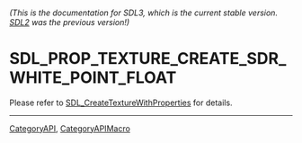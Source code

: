 ###### (This is the documentation for SDL3, which is the current stable version. [SDL2](https://wiki.libsdl.org/SDL2/) was the previous version!)
# SDL_PROP_TEXTURE_CREATE_SDR_WHITE_POINT_FLOAT

Please refer to [SDL_CreateTextureWithProperties](SDL_CreateTextureWithProperties) for details.

----
[CategoryAPI](CategoryAPI), [CategoryAPIMacro](CategoryAPIMacro)

